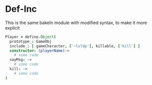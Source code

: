 # Def-Inc
This is the same bakeIn module with modified syntax, to make it more explicit

```coffeescript
Player = define.Object(
  prototype_: GameObj
  include_: [ gameCharacter, ['~lvlUp'], killable, ['kill'] ]
  constructor: (playerName)->
    # some code
  sayMsg: ->
    # some code
  kill: ->
    # some code
)
```